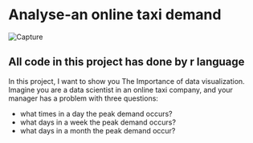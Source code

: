 # Analyse-an online taxi demand

![Capture](https://user-images.githubusercontent.com/77024269/121311034-3f66d000-c919-11eb-84d9-969cdc16d8d7.PNG)


## All code in this project has done by r language
In this project, I want to show you The Importance of data visualization.
Imagine you are a data scientist in an online taxi company, and your manager has a problem with three questions:
* what times in a day the peak demand occurs?
* what days in a week the peak demand occurs?
* what days in a month the peak demand occur?
